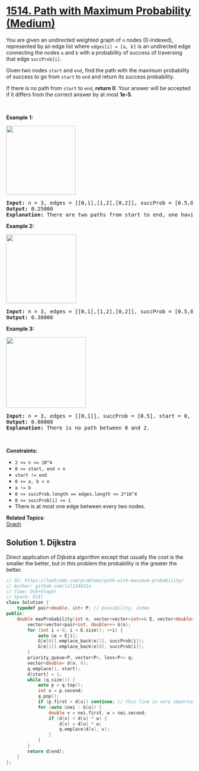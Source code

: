 # [1514. Path with Maximum Probability (Medium)](https://leetcode.com/problems/path-with-maximum-probability/)

<p>You are given an undirected weighted graph of&nbsp;<code>n</code>&nbsp;nodes (0-indexed), represented by an edge list where&nbsp;<code>edges[i] = [a, b]</code>&nbsp;is an undirected edge connecting the nodes&nbsp;<code>a</code>&nbsp;and&nbsp;<code>b</code>&nbsp;with a probability of success of traversing that edge&nbsp;<code>succProb[i]</code>.</p>

<p>Given two nodes&nbsp;<code>start</code>&nbsp;and&nbsp;<code>end</code>, find the path with the maximum probability of success to go from&nbsp;<code>start</code>&nbsp;to&nbsp;<code>end</code>&nbsp;and return its success probability.</p>

<p>If there is no path from&nbsp;<code>start</code>&nbsp;to&nbsp;<code>end</code>, <strong>return&nbsp;0</strong>. Your answer will be accepted if it differs from the correct answer by at most <strong>1e-5</strong>.</p>

<p>&nbsp;</p>
<p><strong>Example 1:</strong></p>

<p><strong><img alt="" src="https://assets.leetcode.com/uploads/2019/09/20/1558_ex1.png" style="width: 187px; height: 186px;"></strong></p>

<pre><strong>Input:</strong> n = 3, edges = [[0,1],[1,2],[0,2]], succProb = [0.5,0.5,0.2], start = 0, end = 2
<strong>Output:</strong> 0.25000
<strong>Explanation:</strong>&nbsp;There are two paths from start to end, one having a probability of success = 0.2 and the other has 0.5 * 0.5 = 0.25.
</pre>

<p><strong>Example 2:</strong></p>

<p><strong><img alt="" src="https://assets.leetcode.com/uploads/2019/09/20/1558_ex2.png" style="width: 189px; height: 186px;"></strong></p>

<pre><strong>Input:</strong> n = 3, edges = [[0,1],[1,2],[0,2]], succProb = [0.5,0.5,0.3], start = 0, end = 2
<strong>Output:</strong> 0.30000
</pre>

<p><strong>Example 3:</strong></p>

<p><strong><img alt="" src="https://assets.leetcode.com/uploads/2019/09/20/1558_ex3.png" style="width: 215px; height: 191px;"></strong></p>

<pre><strong>Input:</strong> n = 3, edges = [[0,1]], succProb = [0.5], start = 0, end = 2
<strong>Output:</strong> 0.00000
<strong>Explanation:</strong>&nbsp;There is no path between 0 and 2.
</pre>

<p>&nbsp;</p>
<p><strong>Constraints:</strong></p>

<ul>
	<li><code>2 &lt;= n &lt;= 10^4</code></li>
	<li><code>0 &lt;= start, end &lt; n</code></li>
	<li><code>start != end</code></li>
	<li><code>0 &lt;= a, b &lt; n</code></li>
	<li><code>a != b</code></li>
	<li><code>0 &lt;= succProb.length == edges.length &lt;= 2*10^4</code></li>
	<li><code>0 &lt;= succProb[i] &lt;= 1</code></li>
	<li>There is at most one edge between every two nodes.</li>
</ul>

**Related Topics**:  
[Graph](https://leetcode.com/tag/graph/)

## Solution 1. Dijkstra

Direct application of Dijkstra algorithm except that usually the cost is the smaller the better, but in this problem the probability is the greater the better.

```cpp
// OJ: https://leetcode.com/problems/path-with-maximum-probability/
// Author: github.com/lzl124631x
// Time: O(E+VlogV)
// Space: O(E)
class Solution {
    typedef pair<double, int> P; // possibility, index
public:
    double maxProbability(int n, vector<vector<int>>& E, vector<double>& succProb, int start, int end) {
        vector<vector<pair<int, double>>> G(n);
        for (int i = 0; i < E.size(); ++i) {
            auto &e = E[i];
            G[e[0]].emplace_back(e[1], succProb[i]);
            G[e[1]].emplace_back(e[0], succProb[i]);
        }
        priority_queue<P, vector<P>, less<P>> q;
        vector<double> d(n, 0);
        q.emplace(1, start);
        d[start] = 1;
        while (q.size()) {
            auto p = q.top();
            int u = p.second;
            q.pop();
            if (p.first < d[u]) continue; // this line is very important, otherwise you might get TLE
            for (auto &nei : G[u]) {
                double v = nei.first, w = nei.second;
                if (d[v] < d[u] * w) {
                    d[v] = d[u] * w;
                    q.emplace(d[v], v);
                }
            }
        }
        return d[end];
    }
};
```